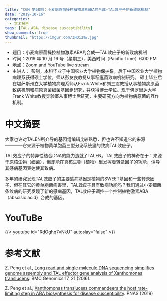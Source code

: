 ```yaml
---
title: "CGM 第68期：小麦病原菌操控植物激素ABA的合成—TAL效应子的新致病机制"
date: "2019-10-16"
categories:
  - 学术报告
tags: [TAL，ABA，disease susceptibility]
show_comments: true
thumbnail: "https://imgur.com/3HQi28w.jpg"
---
```



- 题目：小麦病原菌操控植物激素ABA的合成—TAL效应子的新致病机制
- 时间：2019 年 10 月 16 号（星期三），美西时间（Pacific Time）6:00 PM
- 地点：Zoom and YouTube live stream
- 主讲人： 彭钊，本科毕业于中国农业大学植物保护系，后于中国农业大学植物病理系获得硕士学位，师从彭友良教授从事稻瘟菌致病机制研究。 硕士毕业后在堪萨斯州立大学植物病理系师从Frank White和刘三震教授从事植物病原菌致病机制和病原真菌细菌基因组研究，并获得博士学位。现于佛罗里达大学Frank White教授实验室从事博士后研究，主要研究方向为植物病原菌的互作机制。

# 中文摘要

大家也许对TALEN所介导的基因组编辑比较熟悉，但也许不知道它的来源————它来源于植物黄单胞菌三型分泌系统里的致病TAL效应子。

TAL效应子的特异性结合DNA的能力造就了TALEN。TAL效应子的神奇在于：来源于原核生物（细菌），但却能在真核生物（植物）里发挥着转录因子的功能，诱导其感病基因表达使其致病。

多年的研究发现TAL效应子的主要感病基因是植物的SWEET基因和一些转录因子，但在其它的黄单胞菌病害里，TAL效应子具有致病功能吗？我们通过小麦细菌条纹病的研究发现了新的感病基因，TAL效应子调控一个控制植物激素ABA（abscisic acid）合成的基因。

# YouTuBe

{{< youtube id="RdOghq7vNkU" autoplay="false" >}}


# 参考文献

Z. Peng et al., [Long read and single molecule DNA sequencing simplifies genome assembly and TAL effector gene analysis of Xanthomonas translucens](https://bmcgenomics.biomedcentral.com/articles/10.1186/s12864-015-2348-9). BMC Genomics 17, 21 (2016).

Z. Peng et al., [Xanthomonas translucens commandeers the host rate-limiting step in ABA biosynthesis for disease susceptibility](https://www.pnas.org/content/116/42/20938). PNAS (2019)